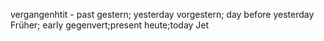 vergangenhtit - past
gestern; yesterday
vorgestern; day before yesterday
Früher; early
gegenvert;present
heute;today
Jet